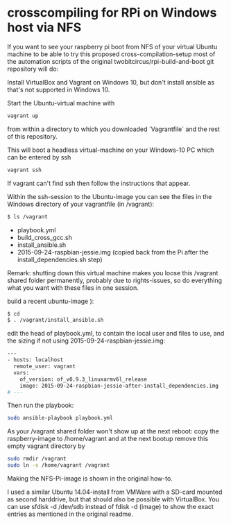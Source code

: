 # crosscompiling for RPi on Windows host via NFS

If you want to see your raspberry pi boot from NFS of your virtual Ubuntu machine to be able to try this proposed
cross-compilation-setup most of the automation scripts of the original twobitcircus/rpi-build-and-boot git repository will do: 
 
Install VirtualBox and Vagrant on Windows 10, but don't install ansible as that's not supported in Windows 10.

Start the Ubuntu-virtual machine with 
```sh
vagrant up
```

from within a directory to which you downloaded ´Vagrantfile´ and the rest of this repository. 

This will boot a headless virtual-machine on your Windows-10 PC which can be entered by ssh

```sh
vagrant ssh
```

If vagrant can't find ssh then follow the instructions that appear.


Within the ssh-session to the Ubuntu-image you can see the files in the Windows directory of your vagrantfile (in /vagrant):
```sh
$ ls /vagrant
```

- playbook.yml
- build_cross_gcc.sh
- install_ansible.sh
- 2015-09-24-raspbian-jessie.img (copied back from the Pi after the install_dependencies.sh step)

Remark: shutting down this virtual machine makes you loose this /vagrant shared folder permanently, probably due to rights-issues, so do everything what you want with these files in one session.

build a recent ubuntu-image ):
```sh
$ cd 
$ . /vagrant/install_ansible.sh
```

edit the head of playbook.yml, to contain the local user and files to use, and the sizing if not using 2015-09-24-raspbian-jessie.img:
```sh
---
- hosts: localhost
  remote_user: vagrant
  vars:
    of_version: of_v0.9.3_linuxarmv6l_release
    image: 2015-09-24-raspbian-jessie-after-install_dependencies.img
# ---
```

Then run the playbook:
```sh
sudo ansible-playbook playbook.yml
```
As your /vagrant shared folder won't show up at the next reboot:
copy the raspberry-image to /home/vagrant and at the next bootup remove this empty vagrant directory by
```sh
sudo rmdir /vagrant
sudo ln -s /home/vagrant /vagrant
```

Making the NFS-Pi-image is shown in the original how-to.

I used a similar Ubuntu 14.04-install from VMWare with a SD-card mounted as second harddrive, but that should also be possible with VirtualBox. 
You can use sfdisk -d /dev/sdb instead of fdisk -d (image) to show the exact entries as mentioned in the original readme.
